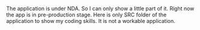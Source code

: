 The application is under NDA. So I can only show a little part of it. Right now the app is in pre-production stage.
Here is only SRC folder of the application to show my coding skills. It is not a workable application. 
